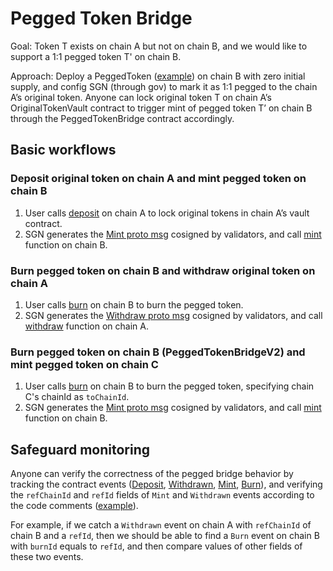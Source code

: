 # Pegged Token Bridge

Goal: Token T exists on chain A but not on chain B, and we would like to support a 1:1 pegged token T' on chain B.

Approach: Deploy a PeggedToken ([example](./tokens/MultiBridgeToken.sol)) on chain B with zero initial supply, and config SGN (through gov) to mark it as 1:1 pegged to the chain A’s original token. Anyone can lock original token T on chain A’s OriginalTokenVault contract to trigger mint of pegged token T’ on chain B through the PeggedTokenBridge contract accordingly.

## Basic workflows

### Deposit original token on chain A and mint pegged token on chain B
1. User calls [deposit](./OriginalTokenVault.sol#L72) on chain A to lock original tokens in chain A’s vault contract.
2. SGN generates the [Mint proto msg](../libraries/proto/pegged.proto#L14) cosigned by validators, and call [mint](./PeggedTokenBridge.sol#L55) function on chain B.

### Burn pegged token on chain B and withdraw original token on chain A
1. User calls [burn](./PeggedTokenBridge.sol#L104) on chain B to burn the pegged token.
2. SGN generates the [Withdraw proto msg](../libraries/proto/pegged.proto#L34) cosigned by validators, and call [withdraw](./OriginalTokenVault.sol#L131) function on chain A.

### Burn pegged token on chain B (PeggedTokenBridgeV2) and mint pegged token on chain C
1. User calls [burn](./PeggedTokenBridgeV2.sol#L116) on chain B to burn the pegged token, specifying chain C's chainId as `toChainId`.
2. SGN generates the [Mint proto msg](../libraries/proto/pegged.proto#L14) cosigned by validators, and call [mint](./PeggedTokenBridge.sol#L55) function on chain B.

## Safeguard monitoring

Anyone can verify the correctness of the pegged bridge behavior by tracking the contract events ([Deposit](./OriginalTokenVault.sol#L31), [Withdrawn](./OriginalTokenVault.sol#L39), [Mint](./PeggedTokenBridge.sol#L24), [Burn](./PeggedTokenBridge.sol#L39)), and verifying the `refChainId` and `refId` fields of `Mint` and `Withdrawn` events according to the code comments ([example](./OriginalTokenVault.sol#L44-L53)).

For example, if we catch a `Withdrawn` event on chain A with `refChainId` of chain B and a `refId`, then we should be able to find a `Burn` event on chain B with `burnId` equals to `refId`, and then compare values of other fields of these two events.

